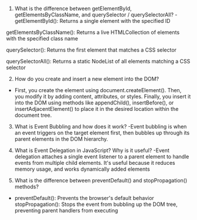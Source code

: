 1. What is the difference between getElementById, getElementsByClassName, and querySelector / querySelectorAll?
-getElementById(): Returns a single element with the specified ID

getElementsByClassName(): Returns a live HTMLCollection of elements with the specified class name

querySelector(): Returns the first element that matches a CSS selector

querySelectorAll(): Returns a static NodeList of all elements matching a CSS selector

2. How do you create and insert a new element into the DOM?
- First, you create the element using document.createElement(). Then, you modify it by adding content, attributes, or styles. Finally, you insert it into the DOM using methods like appendChild(), insertBefore(), or insertAdjacentElement() to place it in the desired location within the document tree.


3. What is Event Bubbling and how does it work?
-Event bubbling is when an event triggers on the target element first, then bubbles up through its parent elements in the DOM hierarchy.

4. What is Event Delegation in JavaScript? Why is it useful?
-Event delegation attaches a single event listener to a parent element to handle events from multiple child elements. It's useful because it reduces memory usage, and works dynamically added elements


5. What is the difference between preventDefault() and stopPropagation() methods?
- preventDefault(): Prevents the browser's default behavior 
stopPropagation(): Stops the event from bubbling up the DOM tree, preventing parent handlers from executing